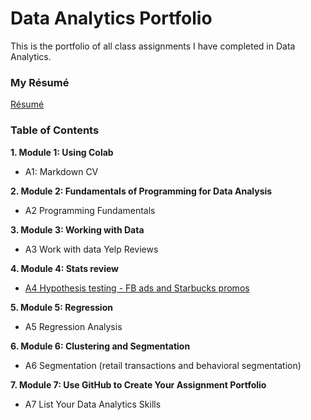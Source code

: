 # **Data Analytics Portfolio**

This is the portfolio of all class assignments I have completed in Data Analytics.

### My Résumé
[Résumé](https://colab.research.google.com/drive/1_eR5Y4123Pfous0-2uMVw-lxKtWXyYRi?usp=sharing)
### Table of Contents
**1. Module 1: Using Colab**

- A1: Markdown CV

**2. Module 2: Fundamentals of Programming for Data Analysis**

- A2 Programming Fundamentals

**3. Module 3: Working with Data**

- A3 Work with data Yelp Reviews

**4. Module 4: Stats review**

- [A4 Hypothesis testing - FB ads and Starbucks promos](https://colab.research.google.com/drive/1r192mZrhzYbL9rXvnE07mmFPFVptrzhf?usp=sharing)

**5. Module 5: Regression**

- A5 Regression Analysis

**6. Module 6: Clustering and Segmentation**

- A6 Segmentation (retail transactions and behavioral segmentation)

**7. Module 7: Use GitHub to Create Your Assignment Portfolio**

- A7 List Your Data Analytics Skills
